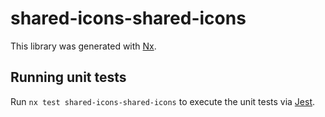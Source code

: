 # shared-icons-shared-icons

This library was generated with [Nx](https://nx.dev).

## Running unit tests

Run `nx test shared-icons-shared-icons` to execute the unit tests via [Jest](https://jestjs.io).
